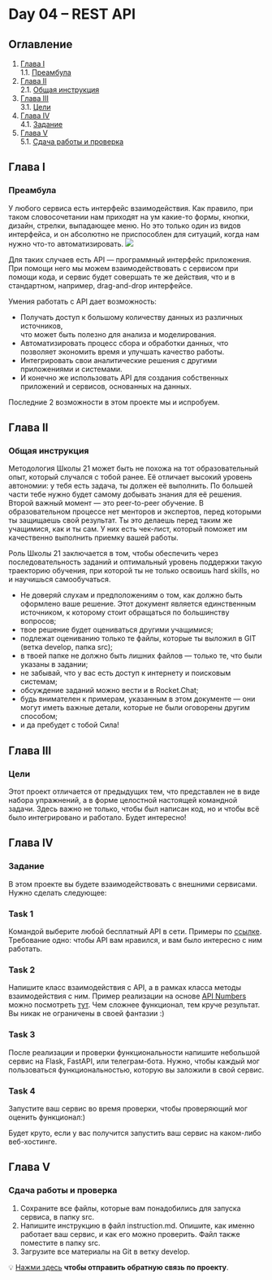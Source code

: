 # Day 04 – REST API
## Оглавление
1. [Глава I](#глава-i) \
    1.1. [Преамбула](#преамбула)
2. [Глава II](#глава-ii) \
    2.1. [Общая инструкция](#общая-инструкция)
3. [Глава III](#глава-iii) \
    3.1. [Цели](#цели) 
4. [Глава IV](#глава-iv) \
    4.1. [Задание](#задание)
5. [Глава V](#глава-v) \
    5.1. [Сдача работы и проверка](#сдача-работы-и-проверка)

## Глава I
### Преамбула
У любого сервиса есть интерфейс взаимодействия. Как правило, при таком словосочетании нам приходят на ум какие-то формы, 
кнопки, дизайн, стрелки, выпадающее меню. Но это только один из видов интерфейса, и он абсолютно не приспособлен 
для ситуаций, когда нам нужно что-то автоматизировать. 
<img src="misc/images/rest-api.png">

Для таких случаев есть API — программный интерфейс приложения. 
При помощи него мы можем взаимодействовать с сервисом при помощи кода, и сервис будет совершать те же действия, 
что и в стандартном, например, drag-and-drop интерфейсе. 

Умения работать с API дает возможность:
* Получать доступ к большому количеству данных из различных источников, \
что может быть полезно для анализа и моделирования.
* Автоматизировать процесс сбора и обработки данных, что позволяет экономить время и улучшать качество работы.
* Интегрировать свои аналитические решения с другими приложениями и системами.
* И конечно же использовать API для создания собственных приложений и сервисов, основанных на данных.

Последние 2 возможности в этом проекте мы и испробуем.

## Глава II
### Общая инструкция

Методология Школы 21 может быть не похожа на тот образовательный опыт, который случался с тобой ранее. Её отличает высокий уровень автономии: у тебя есть задача, ты должен её выполнить. По большей части тебе нужно будет самому добывать знания для её решения. Второй важный момент — это peer-to-peer обучение. В образовательном процессе нет менторов и экспертов, перед которыми ты защищаешь свой результат. Ты это делаешь перед таким же учащимися, как и ты сам. У них есть чек-лист, который поможет им качественно выполнить приемку вашей работы.

Роль Школы 21 заключается в том, чтобы обеспечить через последовательность заданий и оптимальный уровень поддержки такую траекторию обучения, при которой ты не только освоишь hard skills, но и научишься самообучаться.

- Не доверяй слухам и предположениям о том, как должно быть оформлено ваше решение. Этот документ является единственным источником, к которому стоит обращаться по большинству вопросов;
- твое решение будет оцениваться другими учащимися;
- подлежат оцениванию только те файлы, которые ты выложил в GIT (ветка develop, папка src);
- в твоей папке не должно быть лишних файлов — только те, что были указаны в задании;
- не забывай, что у вас есть доступ к интернету и поисковым системам;
- обсуждение заданий можно вести и в Rocket.Chat;
- будь внимателен к примерам, указанным в этом документе — они могут иметь важные детали, которые не были оговорены другим способом;
- и да пребудет с тобой Сила!

## Глава III
### Цели
Этот проект отличается от предыдущих тем, что представлен не в виде набора упражнений, а в форме целостной настоящей 
командной задачи. Здесь важно не только, чтобы был написан код, но и чтобы всё было интегрировано и работало. Будет интересно!

## Глава IV
### Задание
В этом проекте вы будете взаимодействовать с внешними сервисами. Нужно сделать следующее:

### Task 1
Командой выберите любой бесплатный API в сети. Примеры по [ссылке](https://habr.com/ru/company/macloud/blog/562700). 
Требование одно: чтобы API вам нравился, и вам было интересно с ним работать. 

### Task 2
Напишите класс взаимодействия с API, а в рамках класса методы взаимодействия с ним.
Пример реализации на основе [API Numbers](http://numbersapi.com/) можно посмотреть [тут](code-samples/numbers.py). 
Чем сложнее функционал, тем круче результат. Вы никак не ограничены в своей фантазии :)

### Task 3
После реализации и проверки функциональности напишите небольшой сервис на Flask, FastAPI, или телеграм-бота.
Нужно, чтобы каждый мог пользоваться функциональностью, которую вы заложили в свой сервис.

### Task 4
Запустите ваш сервис во время проверки, чтобы проверяющий мог оценить функционал:)

Будет круто, если у вас получится запустить ваш сервис на каком-либо веб-хостинге. 

## Глава V
### Сдача работы и проверка
1. Сохраните все файлы, которые вам понадобились для запуска сервиса, в папку src.
2. Напишите инструкцию в файл instruction.md. Опишите, как именно работает ваш сервис, и как его можно проверить. 
Файл также поместите в папку src.
3. Загрузите все материалы на Git в ветку develop.

💡 [Нажми здесь](https://forms.gle/eiSnmYd844JkmYbF7) **чтобы отправить обратную связь по проекту**. 
